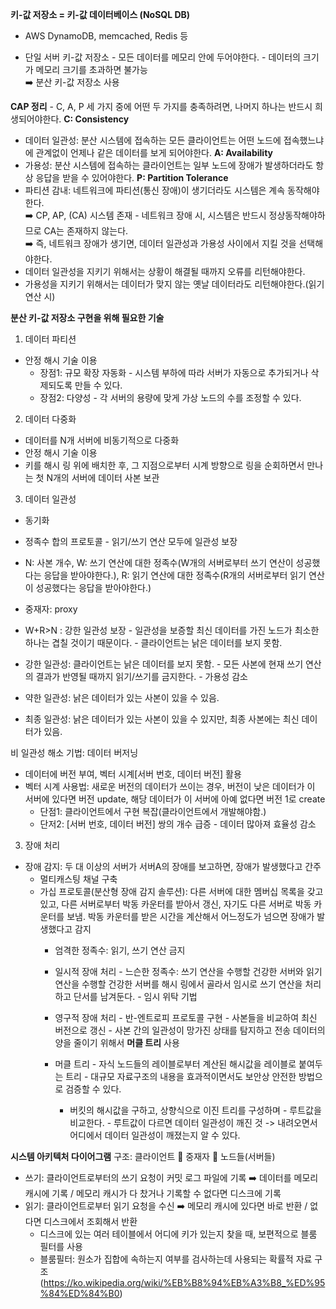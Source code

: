**키-값 저장소 = 키-값 데이터베이스 (NoSQL DB)**
- AWS DynamoDB, memcached, Redis 등

- 단일 서버 키-값 저장소 - 모든 데이터를 메모리 안에 두어야한다. - 데이터의 크기가 메모리 크기를 초과하면 불가능  
➡️ 분산 키-값 저장소 사용

**CAP 정리** - C, A, P 세 가지 중에 어떤 두 가지를 충족하려면, 나머지 하나는 반드시 희생되어야한다.
**C: Consistency**
- 데이터 일관성: 분산 시스템에 접속하는 모든 클라이언트는 어떤 노드에 접속했느냐에 관계없이 언제나 같은 데이터를 보게 되어야한다. 
**A: Availability**
- 가용성: 분산 시스템에 접속하는 클라이언트는 일부 노드에 장애가 발생하더라도 항상 응답을 받을 수 있어야한다.
**P: Partition Tolerance**
- 파티션 감내: 네트워크에 파티션(통신 장애)이 생기더라도 시스템은 계속 동작해야한다.  
➡️ CP, AP, (CA) 시스템 존재 - 네트워크 장애 시, 시스템은 반드시 정상동작해야하므로 CA는 존재하지 않는다.  
➡️ 즉, 네트워크 장애가 생기면, 데이터 일관성과 가용성 사이에서 지킬 것을 선택해야한다.
- 데이터 일관성을 지키기 위해서는 상황이 해결될 때까지 오류를 리턴해야한다.
- 가용성을 지키기 위해서는 데이터가 맞지 않는 옛날 데이터라도 리턴해야한다.(읽기 연산 시)

**분산 키-값 저장소 구현을 위해 필요한 기술**
1. 데이터 파티션
- 안정 해시 기술 이용
  - 장점1: 규모 확장 자동화 - 시스템 부하에 따라 서버가 자동으로 추가되거나 삭제되도록 만들 수 있다.
  - 장점2: 다양성 - 각 서버의 용량에 맞게 가상 노드의 수를 조정할 수 있다.
2. 데이터 다중화
- 데이터를 N개 서버에 비동기적으로 다중화
- 안정 해시 기술 이용
- 키를 해시 링 위에 배치한 후, 그 지점으로부터 시계 방향으로 링을 순회하면서 만나는 첫 N개의 서버에 데이터 사본 보관
3. 데이터 일관성
- 동기화
- 정족수 합의 프로토콜 - 읽기/쓰기 연산 모두에 일관성 보장
- N: 사본 개수, W: 쓰기 연산에 대한 정족수(W개의 서버로부터 쓰기 연산이 성공했다는 응답을 받아야한다.), R: 읽기 연산에 대한 정족수(R개의 서버로부터 읽기 연산이 성공했다는 응답을 받아야한다.)
- 중재자: proxy
- W+R>N : 강한 일관성 보장 - 일관성을 보증할 최신 데이터를 가진 노드가 최소한 하나는 겹칠 것이기 때문이다. - 클라이언트는 낡은 데이터를 보지 못함.

- 강한 일관성: 클라이언트는 낡은 데이터를 보지 못함. - 모든 사본에 현재 쓰기 연산의 결과가 반영될 때까지 읽기/쓰기를 금지한다. - 가용성 감소
- 약한 일관성: 낡은 데이터가 있는 사본이 있을 수 있음.
- 최종 일관성: 낡은 데이터가 있는 사본이 있을 수 있지만, 최종 사본에는 최신 데이터가 있음.

비 일관성 해소 기법: 데이터 버저닝
- 데이터에 버전 부여, 벡터 시계[서버 번호, 데이터 버전] 활용
- 벡터 시계 사용법: 새로운 버전의 데이터가 쓰이는 경우, 버전이 낮은 데이터가 이 서버에 있다면 버전 update, 해당 데이터가 이 서버에 아예 없다면 버전 1로 create
  - 단점1: 클라이언트에서 구현 복잡(클라이언트에서 개발해야함.)
  - 단저2: [서버 번호, 데이터 버전] 쌍의 개수 급증 - 데이터 많아져 효율성 감소

3. 장애 처리
- 장애 감지: 두 대 이상의 서버가 서버A의 장애를 보고하면, 장애가 발생했다고 간주
  - 멀티캐스팅 채널 구축
  - 가십 프로토콜(분산형 장애 감지 솔루션): 다른 서버에 대한 멤버십 목록을 갖고 있고, 다른 서버로부터 박동 카운터를 받아서 갱신, 자기도 다른 서버로 박동 카운터를 보냄. 박동 카운터를 받은 시간을 계산해서 어느정도가 넘으면 장애가 발생했다고 감지
    - 엄격한 정족수: 읽기, 쓰기 연산 금지
    - 일시적 장애 처리 - 느슨한 정족수: 쓰기 연산을 수행할 건강한 서버와 읽기 연산을 수행할 건강한 서버를 해시 링에서 골라서 임시로 쓰기 연산을 처리하고 단서를 남겨둔다. - 임시 위탁 기법
    - 영구적 장애 처리 - 반-엔트로피 프로토콜 구현 - 사본들을 비교하여 최신 버전으로 갱신 - 사본 간의 일관성이 망가진 상태를 탐지하고 전송 데이터의 양을 줄이기 위해서 **머클 트리** 사용
   
    - 머클 트리 - 자식 노드들의 레이블로부터 계산된 해시값을 레이블로 붙여두는 트리 - 대규모 자료구조의 내용을 효과적이면서도 보안상 안전한 방법으로 검증할 수 있다.
      - 버킷의 해시값을 구하고, 상향식으로 이진 트리를 구성하며 - 루트값을 비교한다. - 루트값이 다르면 데이터 일관성이 깨진 것 -> 내려오면서 어디에서 데이터 일관성이 깨졌는지 알 수 있다.

**시스템 아키텍처 다이어그램**
구조: 클라이언트 🔄 중재자 🔄 노드들(서버들)
- 쓰기: 클라이언트로부터의 쓰기 요청이 커밋 로그 파일에 기록 ➡️ 데이터를 메모리 캐시에 기록 / 메모리 캐시가 다 찼거나 기록할 수 없다면 디스크에 기록
- 읽기: 클라이언트로부터 읽기 요청을 수신 ➡️ 메모리 캐시에 있다면 바로 반환 / 없다면 디스크에서 조회해서 반환
  - 디스크에 있는 여러 테이블에서 어디에 키가 있는지 찾을 때, 보편적으로 블룸 필터를 사용
  - 블룸필터: 원소가 집합에 속하는지 여부를 검사하는데 사용되는 확률적 자료 구조 (https://ko.wikipedia.org/wiki/%EB%B8%94%EB%A3%B8_%ED%95%84%ED%84%B0)
  

